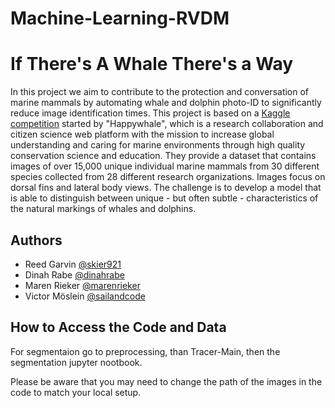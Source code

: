 # Machine-Learning-RVDM

# If There's A Whale There's a Way

In this project we aim to contribute to the protection and conversation of marine mammals by automating whale and dolphin photo-ID to significantly reduce image identification times.
This project is based on a [Kaggle competition](https://www.kaggle.com/c/happy-whale-and-dolphin/overview) started by "Happywhale", which is a research collaboration and citizen science web platform with the mission to increase global understanding and caring for marine environments through high quality conservation science and education. They provide a dataset that contains images of over 15,000 unique individual marine mammals from 30 different species collected from 28 different research organizations. Images focus on dorsal fins and lateral body views. The challenge is to develop a model that is able to distinguish between unique - but often subtle - characteristics of the natural markings of whales and dolphins. 



## Authors

- Reed Garvin [@skier921](https://www.github.com/skier921)
- Dinah Rabe [@dinahrabe](https://www.github.com/dinahrabe)
- Maren Rieker [@marenrieker](https://www.github.com/marenrieker)
- Victor Möslein [@sailandcode](https://www.github.com/sailandcode)

## How to Access the Code and Data

For segmentaion go to preprocessing, than Tracer-Main, then the segmentation jupyter nootbook. 

Please be aware that you may need to change the path of the images in the code to match your local setup.  
